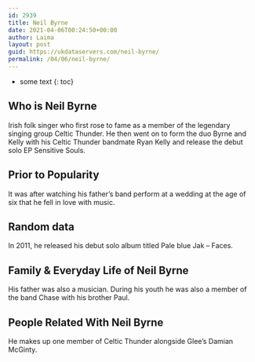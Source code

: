 ```yaml
---
id: 2939
title: Neil Byrne
date: 2021-04-06T00:24:50+00:00
author: Laima
layout: post
guid: https://ukdataservers.com/neil-byrne/
permalink: /04/06/neil-byrne/
---
```


* some text
{: toc}


## Who is Neil Byrne
                  
                  
                  
Irish folk singer who first rose to fame as a member of the legendary singing group Celtic Thunder. He then went on to form the duo Byrne and Kelly with his Celtic Thunder bandmate Ryan Kelly and release the debut solo EP Sensitive Souls.
                  
              
            
              
            
                
                
                
## Prior to Popularity
                  
                  
                  
It was after watching his father&#8217;s band perform at a wedding at the age of six that he fell in love with music.
                  
              
            
              
            
                
                
                
## Random data
                  
                  
                  
In 2011, he released his debut solo album titled Pale blue Jak &#8211; Faces.
                  
              
            
              
            
                
                
                
## Family & Everyday Life of Neil Byrne
                  
                  
                  
His father was also a musician. During his youth he was also a member of the band Chase with his brother Paul.
                  
              
            
              
            
                
                
                
## People Related With Neil Byrne
                  
                  
                  
He makes up one member of Celtic Thunder alongside Glee&#8217;s Damian McGinty.
                  
              
            
              
            
                
              
            
              
              
            
            
              
            
          
          
          